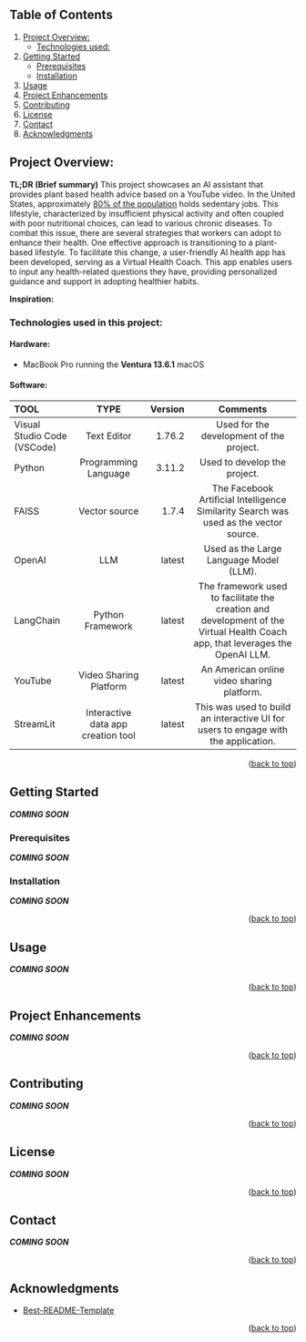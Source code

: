 <a name="readme-top"></a>


<!-- TABLE OF CONTENTS -->
## Table of Contents
  <ol>
    <li>
      <a href="#about-the-project">Project Overview:</a>
      <ul>
        <li><a href="#built-with">Technologies used:</a></li>
      </ul>
    </li>
    <li>
      <a href="#getting-started">Getting Started</a>
      <ul>
        <li><a href="#prerequisites">Prerequisites</a></li>
        <li><a href="#installation">Installation</a></li>
      </ul>
    </li>
    <li><a href="#usage">Usage</a></li>
    <li><a href="#roadmap">Project Enhancements</a></li>
    <li><a href="#contributing">Contributing</a></li>
    <li><a href="#license">License</a></li>
    <li><a href="#contact">Contact</a></li>
    <li><a href="#acknowledgments">Acknowledgments</a></li>
  </ol>

<!-- ABOUT THE PROJECT -->
## Project Overview:

**TL;DR (Brief summary)** This project showcases an AI assistant that provides plant based health advice based on a YouTube video.
In the United States, approximately [80% of the population](https://thedesireddesk.com/what-percentage-of-americans-work-desk-jobs/) holds sedentary jobs. This lifestyle, characterized by insufficient physical activity and often coupled with poor nutritional choices, can lead to various chronic diseases. To combat this issue, there are several strategies that workers can adopt to enhance their health. One effective approach is transitioning to a plant-based lifestyle. To facilitate this change, a user-friendly AI health app has been developed, serving as a Virtual Health Coach. This app enables users to input any health-related questions they have, providing personalized guidance and support in adopting healthier habits.


**Inspiration:** 



### Technologies used in this project:

#### Hardware: 
* MacBook Pro running the **Ventura 13.6.1** macOS

#### Software:
| **TOOL**       | **TYPE**| **Version**| **Comments**
| :---------------- | :------: | ----: |  :----: | 
| Visual Studio Code (VSCode)         |   Text Editor  | 1.76.2 | Used for the development of the project.
| Python         |   Programming Language   | 3.11.2 | Used to develop the project.
| FAISS       |  Vector source | 1.7.4 | The Facebook Artificial Intelligence Similarity Search was used as the vector source.
| OpenAI         |   LLM   | latest | Used as the Large Language Model (LLM).
| LangChain       |  Python Framework  | latest | The framework used to facilitate the creation and development of the Virtual Health Coach app, that leverages the OpenAI LLM.
| YouTube       |  Video Sharing Platform  | latest | An American online video sharing platform.
| StreamLit       | Interactive data app creation tool | latest | This was used to build an interactive UI for users to engage with the application.









<p align="right">(<a href="#readme-top">back to top</a>)</p>


<!-- GETTING STARTED -->
## Getting Started
***COMING SOON***

### Prerequisites
***COMING SOON***

### Installation
***COMING SOON***
<p align="right">(<a href="#readme-top">back to top</a>)</p>

<!-- USAGE EXAMPLES -->
## Usage
***COMING SOON***
<p align="right">(<a href="#readme-top">back to top</a>)</p>


<!-- Project Enhancements -->
## Project Enhancements
***COMING SOON***
<p align="right">(<a href="#readme-top">back to top</a>)</p>


<!-- Contributing -->
## Contributing
***COMING SOON***
<p align="right">(<a href="#readme-top">back to top</a>)</p>


<!-- License -->
## License
***COMING SOON***
<p align="right">(<a href="#readme-top">back to top</a>)</p>

<!-- Contact -->
## Contact
***COMING SOON***
<p align="right">(<a href="#readme-top">back to top</a>)</p>









<!-- ACKNOWLEDGMENTS -->
## Acknowledgments


* [Best-README-Template](https://github.com/othneildrew/Best-README-Template/tree/master)
<p align="right">(<a href="#readme-top">back to top</a>)</p>